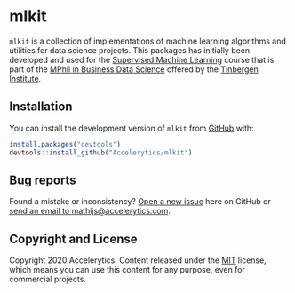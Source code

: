 
<!-- README.md is generated from README.Rmd. Please edit that file -->

# mlkit

<!-- badges: start -->

<!-- badges: end -->

`mlkit` is a collection of implementations of machine learning
algorithms and utilities for data science projects. This packages has
initially been developed and used for the [Supervised Machine
Learning](https://www.tinbergen.nl/courses/89/supervised-machine-learning)
course that is part of the [MPhil in Business Data
Science](https://businessdatascience.nl/home) offered by the [Tinbergen
Institute](https://www.tinbergen.nl/home).

## Installation

You can install the development version of `mlkit` from
[GitHub](https://github.com/) with:

``` r
install.packages("devtools")
devtools::install_github("Accelerytics/mlkit")
```

## Bug reports

Found a mistake or inconsistency? [Open a new issue](issues) here on
GitHub or [send an email to
mathijs@accelerytics.com](mailto:mathijs@accelerytics.com).

## Copyright and License

Copyright 2020 Accelerytics. Content released under the
[MIT](https://github.com/BlackrockDigital/startbootstrap-agency/blob/gh-pages/LICENSE)
license, which means you can use this content for any purpose, even for
commercial projects.
